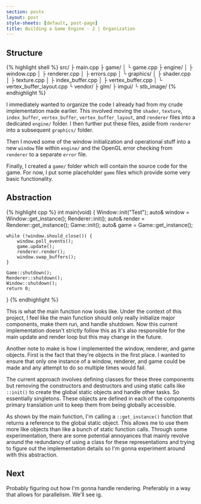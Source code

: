 ```yaml
---
section: posts
layout: post
style-sheets: [default, post-page]
title: Building a Game Engine - 2 | Organization
---
```


## Structure

{% highlight shell %}
src/
├ main.cpp
├ game/
│  └ game.cpp
├ engine/
│  ├ window.cpp
│  ├ renderer.cpp
│  ├ errors.cpp
│  └ graphics/
│     ├ shader.cpp
│     ├ texture.cpp
│     ├ index_buffer.cpp
│     ├ vertex_buffer.cpp
│     └ vertex_buffer_layout.cpp
└ vendor/
   ├ glm/
   ├ imgui/
   └ stb_image/
{% endhighlight %}

I immediately wanted to organize the code I already had from my crude implementation made earlier.
This involved moving the `shader`, `texture`, `index_buffer`, `vertex_buffer`, `vertex_buffer_layout`, and 
`renderer` files into a dedicated `engine/` folder. I then further put these files, aside from `renderer`
into a subsequent `graphics/` folder.

Then I moved some of the window initialization and operational stuff into a new `window` file within
`engine/` and the OpenGL error checking from `renderer` to a separate `error` file.

Finally, I created a `game/` folder which will contain the source code for the game. For now, I put
some placeholder `game` files which provide some very basic functionality.


## Abstraction

{% highlight cpp %}
int main(void) {
    Window::init("Test");
    auto& window = Window::get_instance();
    Renderer::init();
    auto& render = Renderer::get_instance();
    Game::init();
    auto& game = Game::get_instance();
    
    while (!window.should_close()) {
        window.poll_events();
        game.update();
        renderer.render();
        window.swap_buffers();
    }

    Game::shutdown();
    Renderer::shutdown();
    Window::shutdown();
    return 0;
}
{% endhighlight %}

This is what the main function now looks like. Under the context of this project, I feel like the main
function should only really initialize major components, make them run, and handle shutdown. Now this
current implementation doesn't strictly follow this as it's also responsible for the main update
and render loop but this may change in the future.

Another note to make is how I implemented the window, renderer, and game objects. First is the fact that
they're objects in the first place. I wanted to ensure that only one instance of a window, renderer,
and game could be made and any attempt to do so multiple times would fail. 

The current approach involves defining classes for these three components but removing the constructors 
and destructors and using static calls like `::init()` to create the global static objects and handle 
other tasks. So essentially singletons. These objects are defined in each of the components primary 
translation unit to keep them from being globally accessible. 

As shown by the main function, I'm calling a `::get_instance()` function that returns a reference to the 
global static object. This allows me to use them more like objects than like a bunch of static function
calls. Through some experimentation, there are some potential annoyances that mainly revolve around the
redundancy of using a class for these representations and trying to figure out the implementation details
so I'm gonna experiment around with this abstraction.


## Next

Probably figuring out how I'm gonna handle rendering. Preferably in a way that allows for parallelism.
We'll see ig.

